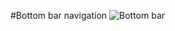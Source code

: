 #Bottom bar navigation
![Bottom bar](https://github.com/CopyAndPasteHub/Android/blob/master/Templates/BottomBarNavigationWith3Fragments/gif/bottombar.gif)
